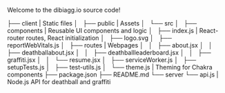 Welcome to the dibiagg.io source code!

├── client | Static files 
│   ├── public | Assets
│   └── src
│       ├── components | Reusable UI components and logic
│       ├── index.js | React-router routes, React initialization
│       ├── logo.svg
│       ├── reportWebVitals.js
│       ├── routes | Webpages
│       │   ├── about.jsx
│       │   ├── deathballabout.jsx
│       │   ├── deathballleaderboard.jsx
│       │   ├── graffiti.jsx
│       │   └── resume.jsx
│       ├── serviceWorker.js
│       ├── setupTests.js
│       ├── test-utils.js
│       └── theme.js | Theming for Chakra components
├── package.json
├── README.md
└── server
    └── api.js | Node.js API for deathball and graffiti
